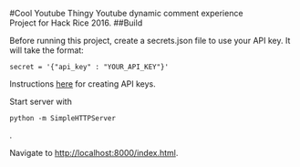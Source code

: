 
#Cool Youtube Thingy
Youtube dynamic comment experience
<br/>Project for Hack Rice 2016.
##Build

Before running this project, create a secrets.json file to use your API key. It will take the format:

    secret = '{"api_key" : "YOUR_API_KEY"}'

Instructions [here][1] for creating API keys.

Start server with

    python -m SimpleHTTPServer
.

Navigate to [http://localhost:8000/index.html](http://localhost:8000/index.html).

[1]: https://developers.google.com/youtube/registering_an_application
